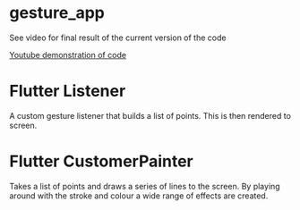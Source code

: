 # gesture_app

See video for final result of the current version of the code

[Youtube demonstration of code](https://youtu.be/Pu_P2lqOca8?t=903)

# Flutter Listener
A custom gesture listener that builds a list of points. This is then rendered to screen.

# Flutter CustomerPainter
Takes a list of points and draws a series of lines to the screen. By playing around with the stroke and colour a wide range of effects are created.